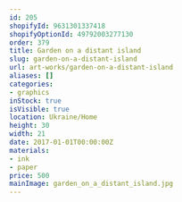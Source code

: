 ```yaml
---
id: 205
shopifyId: 9631301337418
shopifyOptionId: 49792003277130
order: 379
title: Garden on a distant island
slug: garden-on-a-distant-island
url: art-works/garden-on-a-distant-island
aliases: []
categories:
- graphics
inStock: true
isVisible: true
location: Ukraine/Home
height: 30
width: 21
date: 2017-01-01T00:00:00Z
materials:
- ink
- paper
price: 500
mainImage: garden_on_a_distant_island.jpg
---
```

